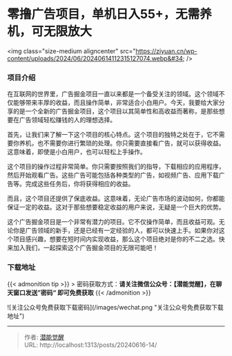 # 零撸广告项目，单机日入55&#43;，无需养机，可无限放大


&lt;img class=&#34;size-medium aligncenter&#34; src=&#34;https://ziyuan.cn/wp-content/uploads/2024/06/20240614112315127074.webp&#34;  /&gt;

###  项目介绍

在互联网的世界里，广告掘金项目一直以来都是一个备受关注的领域。这个领域不仅能够带来丰厚的收益，而且操作简单，非常适合小白用户。今天，我要给大家分享的是一个全新的广告掘金项目，这个项目以其简单性和高收益而著称，是那些想要在广告领域轻松赚钱的人的理想选择。

首先，让我们来了解一下这个项目的核心特点。这个项目的独特之处在于，它不需要你养机，也不需要你进行繁琐的处理。你只需要直接看广告，就可以获得收益。这意味着，即使是小白用户，也可以轻松上手操作。

这个项目的操作过程非常简单。你只需要按照我们的指导，下载相应的应用程序，然后开始观看广告。这些广告可能包括各种类型的广告，如视频广告、应用下载广告等。完成这些任务后，你将获得相应的收益。

而且，这个项目还提供了保底收益。这意味着，无论广告市场的波动如何，你都能保证一定的收益。这对于那些想要稳定收益的用户来说，无疑是一个巨大的优势。

这个广告掘金项目是一个非常有潜力的项目。它不仅操作简单，而且收益可观。无论你是广告领域的新手，还是已经有一定经验的人，都可以快速上手。如果你对这个项目感兴趣，想要在短时间内实现收益，那么这个项目绝对是你的不二之选。快来加入我们，一起探索这个广告掘金项目的无限可能吧！


### 下载地址




{{&lt; admonition tip &gt;}}
&gt; 密码获取方式：**请关注微信公众号：【潜能觉醒】，在聊天窗口发送”密码“ 即可免费获取**
{{&lt; /admonition &gt;}}


![关注公众号免费获取下载密码](/images/wechat.png &#34;关注公众号免费获取下载地址&#34;)

---

> 作者: [潜能觉醒](https://nav8.top)  
> URL: http://localhost:1313/posts/20240616-14/  

